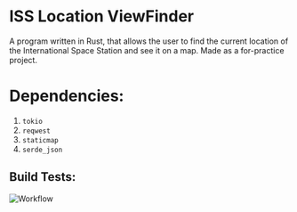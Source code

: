 # ISS Location ViewFinder
A program written in Rust, that allows the user to find the current location of the International Space Station and see it on a map. Made as a for-practice project.

# Dependencies:

1. `tokio`
2. `reqwest`
3. `staticmap`
4. `serde_json`

## Build Tests:  
![Workflow](https://github.com/suvadityamuk/Rust-ISS-Location/actions/workflows/rust.yml/badge.svg)
